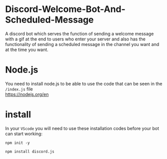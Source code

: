# Discord-Welcome-Bot-And-Scheduled-Message
A discord bot which serves the function of sending a welcome message with a gif at the end to users who enter your server and also has the functionality of sending a scheduled message in the channel you want and at the time you want.

# Node.js
You need to install node.js to be able to use the code that can be seen in the `/index.js` file                                       
https://nodejs.org/en

# install
In your `VScode` you will need to use these installation codes before your bot can start working:              
```
npm init -y
```                                                                                                                   
```
npm install discord.js
```
